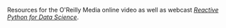 Resources for the O'Reilly Media online video as well as webcast [_Reactive Python for Data Science_](https://www.safaribooksonline.com/library/view/reactive-python-for/9781491979006/).




